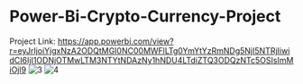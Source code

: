 # Power-Bi-Crypto-Currency-Project
Project Link: https://app.powerbi.com/view?r=eyJrIjoiYjgxNzA2ODQtMGI0NC00MWFlLTg0YmYtYzRmNDg5NjI5NTRjIiwidCI6IjI1ODNjOTMwLTM3NTYtNDAzNy1hNDU4LTdiZTQ3ODQzNTc5OSIsImMiOjl9
![3](https://github.com/nomansiddiquiofficial/Power-Bi-Crypto-Currency-Project/assets/92144508/689ee85c-4612-499f-8b11-72bd2e183780)
![4](https://github.com/nomansiddiquiofficial/Power-Bi-Crypto-Currency-Project/assets/92144508/1d9d60b3-974f-43dd-b709-910853bcaf31)
